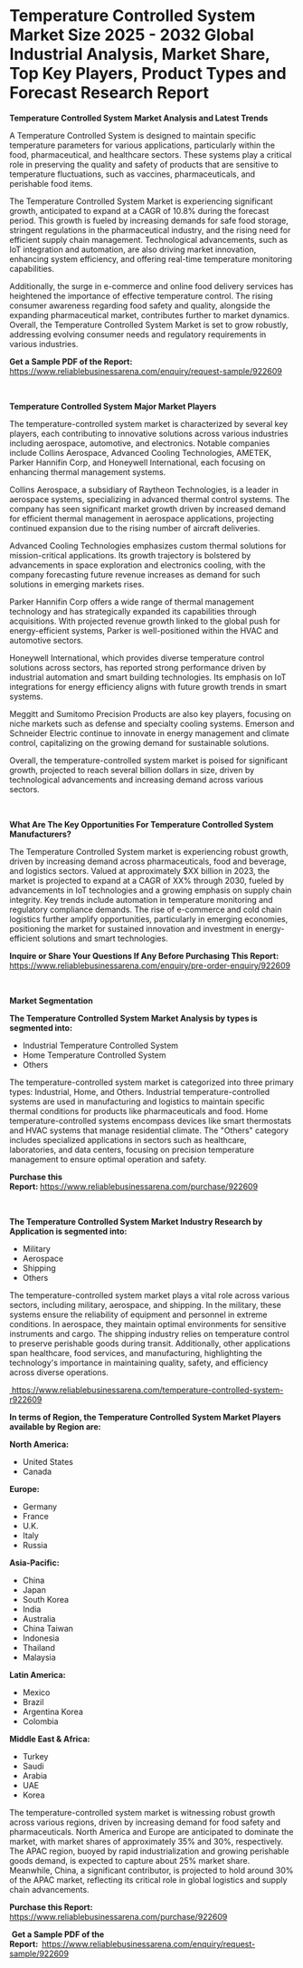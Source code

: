 <p><h1>Temperature Controlled System Market Size 2025 - 2032 Global Industrial Analysis, Market Share, Top Key Players, Product Types and Forecast Research Report</h1></p><p><strong>Temperature Controlled System Market Analysis and Latest Trends</strong></p>
<p><p>A Temperature Controlled System is designed to maintain specific temperature parameters for various applications, particularly within the food, pharmaceutical, and healthcare sectors. These systems play a critical role in preserving the quality and safety of products that are sensitive to temperature fluctuations, such as vaccines, pharmaceuticals, and perishable food items.</p><p>The Temperature Controlled System Market is experiencing significant growth, anticipated to expand at a CAGR of 10.8% during the forecast period. This growth is fueled by increasing demands for safe food storage, stringent regulations in the pharmaceutical industry, and the rising need for efficient supply chain management. Technological advancements, such as IoT integration and automation, are also driving market innovation, enhancing system efficiency, and offering real-time temperature monitoring capabilities.</p><p>Additionally, the surge in e-commerce and online food delivery services has heightened the importance of effective temperature control. The rising consumer awareness regarding food safety and quality, alongside the expanding pharmaceutical market, contributes further to market dynamics. Overall, the Temperature Controlled System Market is set to grow robustly, addressing evolving consumer needs and regulatory requirements in various industries.</p></p>
<p><strong>Get a Sample PDF of the Report:&nbsp;</strong> <a href="https://www.reliablebusinessarena.com/enquiry/request-sample/922609?utm_campaign=3586&utm_medium=2&utm_source=Github&utm_content=ia&utm_term=18042025&utm_id=temperature-controlled-system">https://www.reliablebusinessarena.com/enquiry/request-sample/922609</a></p>
<p>&nbsp;</p>
<p><strong>Temperature Controlled System Major Market Players</strong></p>
<p><p>The temperature-controlled system market is characterized by several key players, each contributing to innovative solutions across various industries including aerospace, automotive, and electronics. Notable companies include Collins Aerospace, Advanced Cooling Technologies, AMETEK, Parker Hannifin Corp, and Honeywell International, each focusing on enhancing thermal management systems.</p><p>Collins Aerospace, a subsidiary of Raytheon Technologies, is a leader in aerospace systems, specializing in advanced thermal control systems. The company has seen significant market growth driven by increased demand for efficient thermal management in aerospace applications, projecting continued expansion due to the rising number of aircraft deliveries.</p><p>Advanced Cooling Technologies emphasizes custom thermal solutions for mission-critical applications. Its growth trajectory is bolstered by advancements in space exploration and electronics cooling, with the company forecasting future revenue increases as demand for such solutions in emerging markets rises.</p><p>Parker Hannifin Corp offers a wide range of thermal management technology and has strategically expanded its capabilities through acquisitions. With projected revenue growth linked to the global push for energy-efficient systems, Parker is well-positioned within the HVAC and automotive sectors.</p><p>Honeywell International, which provides diverse temperature control solutions across sectors, has reported strong performance driven by industrial automation and smart building technologies. Its emphasis on IoT integrations for energy efficiency aligns with future growth trends in smart systems.</p><p>Meggitt and Sumitomo Precision Products are also key players, focusing on niche markets such as defense and specialty cooling systems. Emerson and Schneider Electric continue to innovate in energy management and climate control, capitalizing on the growing demand for sustainable solutions.</p><p>Overall, the temperature-controlled system market is poised for significant growth, projected to reach several billion dollars in size, driven by technological advancements and increasing demand across various sectors.</p></p>
<p>&nbsp;</p>
<p><strong>What Are The Key Opportunities For Temperature Controlled System Manufacturers?</strong></p>
<p><p>The Temperature Controlled System market is experiencing robust growth, driven by increasing demand across pharmaceuticals, food and beverage, and logistics sectors. Valued at approximately $XX billion in 2023, the market is projected to expand at a CAGR of XX% through 2030, fueled by advancements in IoT technologies and a growing emphasis on supply chain integrity. Key trends include automation in temperature monitoring and regulatory compliance demands. The rise of e-commerce and cold chain logistics further amplify opportunities, particularly in emerging economies, positioning the market for sustained innovation and investment in energy-efficient solutions and smart technologies.</p></p>
<p><strong>Inquire or Share Your Questions If Any Before Purchasing This Report:</strong> <a href="https://www.reliablebusinessarena.com/enquiry/pre-order-enquiry/922609?utm_campaign=3586&utm_medium=2&utm_source=Github&utm_content=ia&utm_term=18042025&utm_id=temperature-controlled-system">https://www.reliablebusinessarena.com/enquiry/pre-order-enquiry/922609</a></p>
<p>&nbsp;</p>
<p><strong>Market Segmentation</strong></p>
<p><strong>The Temperature Controlled System Market Analysis by types is segmented into:</strong></p>
<p><ul><li>Industrial Temperature Controlled System</li><li>Home Temperature Controlled System</li><li>Others</li></ul></p>
<p><p>The temperature-controlled system market is categorized into three primary types: Industrial, Home, and Others. Industrial temperature-controlled systems are used in manufacturing and logistics to maintain specific thermal conditions for products like pharmaceuticals and food. Home temperature-controlled systems encompass devices like smart thermostats and HVAC systems that manage residential climate. The "Others" category includes specialized applications in sectors such as healthcare, laboratories, and data centers, focusing on precision temperature management to ensure optimal operation and safety.</p></p>
<p><strong>Purchase this Report:&nbsp;</strong><a href="https://www.reliablebusinessarena.com/purchase/922609?utm_campaign=3586&utm_medium=2&utm_source=Github&utm_content=ia&utm_term=18042025&utm_id=temperature-controlled-system">https://www.reliablebusinessarena.com/purchase/922609</a></p>
<p>&nbsp;</p>
<p><strong>The Temperature Controlled System Market Industry Research by Application is segmented into:</strong></p>
<p><ul><li>Military</li><li>Aerospace</li><li>Shipping</li><li>Others</li></ul></p>
<p><p>The temperature-controlled system market plays a vital role across various sectors, including military, aerospace, and shipping. In the military, these systems ensure the reliability of equipment and personnel in extreme conditions. In aerospace, they maintain optimal environments for sensitive instruments and cargo. The shipping industry relies on temperature control to preserve perishable goods during transit. Additionally, other applications span healthcare, food services, and manufacturing, highlighting the technology's importance in maintaining quality, safety, and efficiency across diverse operations.</p></p>
<p><a href="https://www.reliablebusinessarena.com/temperature-controlled-system-r922609?utm_campaign=3586&utm_medium=2&utm_source=Github&utm_content=ia&utm_term=18042025&utm_id=temperature-controlled-system">&nbsp;https://www.reliablebusinessarena.com/temperature-controlled-system-r922609</a></p>
<p><strong>In terms of Region, the Temperature Controlled System Market Players available by Region are:</strong></p>
<p>
    <p> <strong> North America: </strong>
        <ul>
            <li>United States</li>
            <li>Canada</li>
        </ul>
        </p> 
    <p> <strong> Europe: </strong>
        <ul>
            <li>Germany</li>
            <li>France</li>
            <li>U.K.</li>
            <li>Italy</li>
            <li>Russia</li>
        </ul>
        </p> 
    <p> <strong> Asia-Pacific: </strong>
        <ul>
            <li>China</li>
            <li>Japan</li>
            <li>South Korea</li>
            <li>India</li>
            <li>Australia</li>
            <li>China Taiwan</li>
            <li>Indonesia</li>
            <li>Thailand</li>
            <li>Malaysia</li>
        </ul>
        </p> 
    <p> <strong> Latin America: </strong>
        <ul>
            <li>Mexico</li>
            <li>Brazil</li>
            <li>Argentina Korea</li>
            <li>Colombia</li>
        </ul>
        </p> 
    <p> <strong> Middle East & Africa: </strong>
        <ul>
            <li>Turkey</li>
            <li>Saudi</li>
            <li>Arabia</li>
            <li>UAE</li>
            <li>Korea</li>
        </ul>
    </p>
    </p>
<p><p>The temperature-controlled system market is witnessing robust growth across various regions, driven by increasing demand for food safety and pharmaceuticals. North America and Europe are anticipated to dominate the market, with market shares of approximately 35% and 30%, respectively. The APAC region, buoyed by rapid industrialization and growing perishable goods demand, is expected to capture about 25% market share. Meanwhile, China, a significant contributor, is projected to hold around 30% of the APAC market, reflecting its critical role in global logistics and supply chain advancements.</p></p>
<p><strong>Purchase this Report: </strong><a href="https://www.reliablebusinessarena.com/purchase/922609?utm_campaign=3586&utm_medium=2&utm_source=Github&utm_content=ia&utm_term=18042025&utm_id=temperature-controlled-system">https://www.reliablebusinessarena.com/purchase/922609</a></p>
<p>&nbsp;<strong>Get a Sample PDF of the Report:&nbsp;&nbsp;</strong><a href="https://www.reliablebusinessarena.com/enquiry/request-sample/922609?utm_campaign=3586&utm_medium=2&utm_source=Github&utm_content=ia&utm_term=18042025&utm_id=temperature-controlled-system">https://www.reliablebusinessarena.com/enquiry/request-sample/922609</a></p>
<p><strong></strong></p>
<p><p></p><p></p><p></p></p>